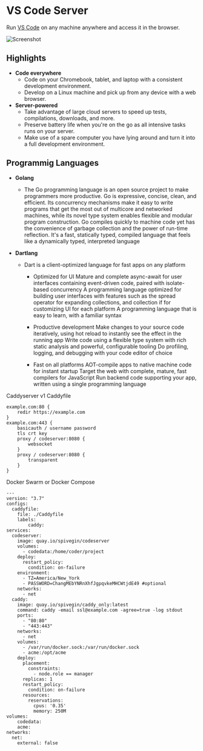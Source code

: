 # VS Code Server

Run [VS Code](https://github.com/Microsoft/vscode) on any machine anywhere and access it in the browser.

![Screenshot](https://github.com/cdr/code-server/blob/master/doc/assets/screenshot.png)

## Highlights

- **Code everywhere**
  - Code on your Chromebook, tablet, and laptop with a consistent development environment.
  - Develop on a Linux machine and pick up from any device with a web browser.
- **Server-powered**
  - Take advantage of large cloud servers to speed up tests, compilations, downloads, and more.
  - Preserve battery life when you're on the go as all intensive tasks runs on your server.
  - Make use of a spare computer you have lying around and turn it into a full development environment.

## Programmig Languages

- **Golang**
  - The Go programming language is an open source project to make programmers more productive.
        Go is expressive, concise, clean, and efficient. Its concurrency mechanisms make it easy to write programs that get the most out of multicore and networked machines, while its novel type system enables flexible and modular program construction. Go compiles quickly to machine code yet has the convenience of garbage collection and the power of run-time reflection. It's a fast, statically typed, compiled language that feels like a dynamically typed, interpreted language

- **Dartlang**
  - Dart is a client-optimized language for fast apps on any platform
    - Optimized for UI
        Mature and complete async-await for user interfaces containing event-driven code, paired with isolate-based concurrency
        A programming language optimized for building user interfaces with features such as the spread operator for expanding collections, and collection if for customizing UI for each platform
        A programming language that is easy to learn, with a familiar syntax

    - Productive development
        Make changes to your source code iteratively, using hot reload to instantly see the effect in the running app
        Write code using a flexible type system with rich static analysis and powerful, configurable tooling
        Do profiling, logging, and debugging with your code editor of choice

    - Fast on all platforms
        AOT-compile apps to native machine code for instant startup
        Target the web with complete, mature, fast compilers for JavaScript
        Run backend code supporting your app, written using a single programming language

Caddyserver v1 Caddyfile
```
example.com:80 {
    redir https://example.com
}
example.com:443 {
    basicauth / username password
    tls crt key
    proxy / codeserver:8080 {
        websocket
    }
    proxy / codeserver:8080 {
        transparent
    }
}
```
Docker Swarm or Docker Compose

```
---
version: "3.7"
configs:
  caddyfile:
    file: ./Caddyfile
    labels:
        caddy:
services:
  codeserver:
    image: quay.io/spivegin/codeserver
    volumes:
      - codedata:/home/coder/project
    deploy:
      restart_policy:
        condition: on-failure
    environment:
      - TZ=America/New_York
      - PASSWORD=ChangMEbYNRnXhfJgpqvkeMHCWtjdE49 #optional
    networks:
      - net
  caddy:
    image: quay.io/spivegin/caddy_only:latest
    command: caddy -email ssl@example.com -agree=true -log stdout
    ports:
      - "80:80"
      - "443:443"
    networks:
      - net
    volumes:
      - /var/run/docker.sock:/var/run/docker.sock
      - acme:/opt/acme
    deploy:
      placement:
        constraints:
          - node.role == manager
      replicas: 1
      restart_policy:
        condition: on-failure
      resources:
        reservations:
          cpus: '0.35'
          memory: 250M
volumes:
    codedata:
    acme:
networks:
  net:
    external: false
```